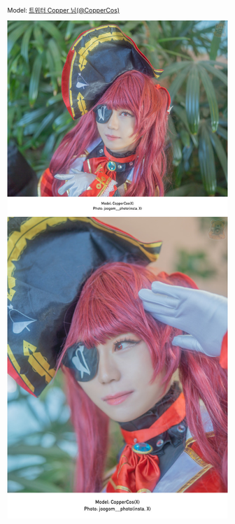 ﻿---
dddd: 2023.12.03 AGF
nickname: Copper
sns_type: x
sns_id: CopperCos
---

<a name="CopperCos"></a>
Model: <a href="https://x.com/CopperCos" target="_blank">트위터 Copper 님(@CopperCos)</a>

![DSC08797-Bearbeitet.jpg](/assets/img/2023/12-03/DSC08797-Bearbeitet.jpg)
![DSC08810-Bearbeitet.jpg](/assets/img/2023/12-03/DSC08810-Bearbeitet.jpg)